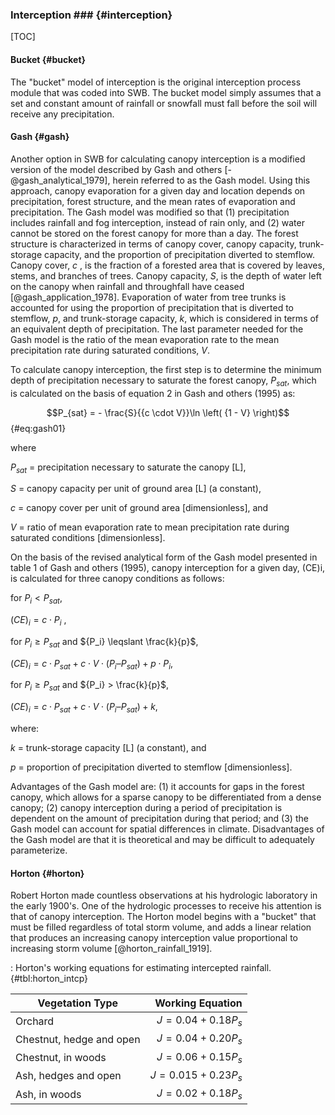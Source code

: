 
### Interception ### {#interception}

[TOC]

#### Bucket {#bucket}

The "bucket" model of interception is the original interception process module that was coded into SWB. The bucket model simply assumes that a set and constant amount of rainfall or snowfall must fall before the soil will receive any precipitation.

#### Gash {#gash}

Another option in SWB for calculating canopy interception is a modified version of the model described by Gash and others [-@gash_analytical_1979], herein referred to as the Gash model. Using this approach, canopy evaporation for a given day and location depends on precipitation, forest structure, and the mean rates of evaporation and precipitation. The Gash model was modified so that (1) precipitation includes rainfall and fog interception, instead of rain only, and (2) water cannot be stored on the forest canopy for more than a day. The forest structure is characterized in terms of canopy cover, canopy capacity, trunk-storage capacity, and the proportion of precipitation diverted to stemflow. Canopy cover, $c$ , is the fraction of a forested area that is covered by leaves, stems, and branches of trees. Canopy capacity, $S$, is the depth of water left on the canopy when rainfall and throughfall have ceased [@gash_application_1978]. Evaporation of water from tree trunks is accounted for using the proportion of precipitation that is diverted to stemflow, $p$, and trunk-storage capacity, $k$, which is considered in terms of an equivalent depth of precipitation. The last parameter needed for the Gash model is the ratio of the mean evaporation rate to the mean precipitation rate during saturated conditions, $V$.

To calculate canopy interception, the first step is to determine the minimum depth of precipitation necessary to saturate the forest canopy, $P_{sat}$, which is calculated on the basis of equation 2 in Gash and others (1995) as:

$$P_{sat} =  - \frac{S}{{c \cdot V}}\ln \left( {1 - V} \right)$$ {#eq:gash01}

where

$P_{sat}$	=	precipitation necessary to saturate the canopy [L],

$S$	=	canopy capacity per unit of ground area [L] (a constant),

$c$	=	canopy cover per unit of ground area [dimensionless], and

$V$	=	ratio of mean evaporation rate to mean precipitation rate during saturated conditions [dimensionless].  

On the basis of the revised analytical form of the Gash model presented in table 1 of Gash and others (1995), canopy interception for a given day, (CE)i, is calculated for three canopy conditions as follows:

for $P_i < P_{sat}$,

$(CE)_i  = c \cdot  P_i$ ,				

for ${P_i} \geqslant {P_{sat}}$ and ${P_i} \leqslant  \frac{k}{p}$,

$(CE)_i  = c \cdot  {P_{sat}}+ c \cdot  V \cdot  (P_i – P_{sat}) + p \cdot  P_i$,		

for ${P_i} \geqslant {P_{sat}}$ and ${P_i} > \frac{k}{p}$,

$(CE)_i  = c \cdot  P_{sat} + c \cdot  V \cdot  ({P_i} – P_{sat}) + k$,

where:

$k$	=	trunk-storage capacity [L] (a constant), and

$p$	=	proportion of precipitation diverted to stemflow [dimensionless].

Advantages of the Gash model are: (1) it accounts for gaps in the forest canopy, which allows for a sparse canopy to be differentiated from a dense canopy; (2) canopy interception during a period of precipitation is dependent on the amount of precipitation during that period; and (3) the Gash model can account for spatial differences in climate. Disadvantages of the Gash model are that it is theoretical and may be difficult to adequately parameterize.

#### Horton {#horton}

Robert Horton made countless observations at his hydrologic laboratory in the early 1900's. One of the hydrologic processes to receive his attention is that of canopy interception. The Horton model begins with a "bucket" that must be filled regardless of total storm volume, and adds a linear relation that produces an increasing canopy interception value proportional to increasing storm volume [@horton_rainfall_1919].

: Horton's working equations for estimating intercepted rainfall. {#tbl:horton_intcp}

Vegetation Type                     | Working Equation
------------------------------------|----------------------------------:
Orchard                             | $J=0.04 + 0.18P_s$
Chestnut, hedge and open            | $J=0.04+0.20P_s$
Chestnut, in woods                  | $J=0.06+0.15P_s$
Ash, hedges and open                | $J=0.015+0.23P_s$
Ash, in woods                       | $J=0.02+0.18P_s$
